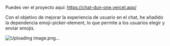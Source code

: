 Puedes ver el proyecto aquí: https://chat-dun-one.vercel.app/

Con el objetivo de mejorar la experiencia de usuario en el chat, he añadido la dependencia emoji-picker-element, lo que permite a los usuarios elegir y enviar emojis.

![Uploading image.png…]()

